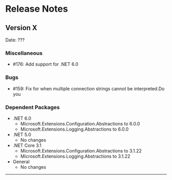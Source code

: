 # Release Notes

## Version X

Date: ???

### Miscellaneous

- #176: Add support for .NET 6.0

### Bugs

- #159: Fix for when multiple connection strings cannot be interpreted.Do you

### Dependent Packages

- .NET 6.0
  - Microsoft.Extensions.Configuration.Abstractions to 6.0.0
  - Microsoft.Extensions.Logging.Abstractions to 6.0.0
- .NET 5.0
  - No changes
- .NET Core 3.1
  - Microsoft.Extensions.Configuration.Abstractions to 3.1.22
  - Microsoft.Extensions.Logging.Abstractions to 3.1.22
- General
  - No changes

---


